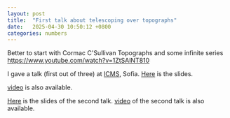 ```yaml
---
layout: post
title:  "First talk about telescoping over topographs"
date:   2025-04-30 10:50:12 +0800
categories: numbers
---
```

Better to start with Cormac C'Sullivan Topographs and some infinite series 
https://www.youtube.com/watch?v=1ZtSAlNT810

I gave a talk (first out of three) at [ICMS](https://icms.bg/event/three-lectures-on-binary-quadratic-forms-and-conways-topographs-by-nikita-kalinin-part-one/), Sofia.
[Here](/assets/numbers/telescopic_presentation1.pdf) is the slides.

[video](https://youtu.be/z7Pz33JyCuA) is also available.


[Here](/assets/numbers/telescopic_presentation2.pdf) is the slides of the second talk.
[video](https://youtu.be/OtvKQpH6yl8) of the second talk is also available.
